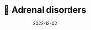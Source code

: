 ---
title: 💠 Adrenal disorders
date: '2022-12-02'
type: docs
weight: 503
commentable: true
_build:
  render: always
  list: never
show_breadcrumb: true
---